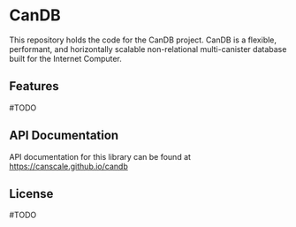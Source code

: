 # CanDB

This repository holds the code for the CanDB project. CanDB is a flexible, performant, and horizontally scalable non-relational multi-canister database built for the Internet Computer.

## Features

\#TODO


## API Documentation

API documentation for this library can be found at https://canscale.github.io/candb

## License

\#TODO

